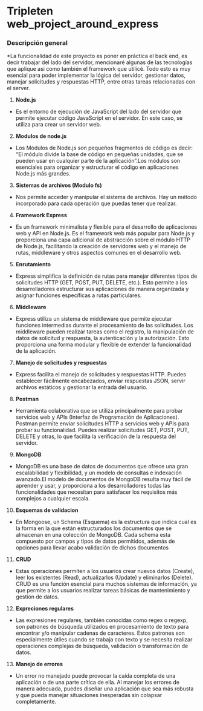 # Tripleten web_project_around_express

### Descripción general
*La funcionalidad de este proyecto es poner en práctica el back end, es decir trabajar del lado del servidor, mencionaré algunas de las tecnologías que aplique asi como también el framework que utilicé. Todo esto es muy esencial para poder implementar la lógica del servidor, gestionar datos, manejar solicitudes y respuestas HTTP, entre otras tareas relacionadas con el server.

1. **Node.js**
- Es el entorno de ejecución de JavaScript del lado del servidor que permite ejecutar código JavaScript en el servidor. En este caso, se utiliza para crear un servidor web.

2. **Modulos de node.js**
- Los Módulos de Node.js son pequeños fragmentos de código es decir: “El módulo divide la base de código en pequeñas unidades, que se pueden usar en cualquier parte de la aplicación”.Los módulos son esenciales para organizar y estructurar el código en aplicaciones Node.js más grandes. 

3. **Sistemas de archivos (Modulo fs)**
- Nos permite acceder y manipular el sistema de archivos. Hay un método incorporado para cada operación que puedas tener que realizar.

4. **Framework Express**
- Es un framework minimalista y flexible para el desarrollo de aplicaciones web y API en Node.js. Es el framework web más popular para Node.js y proporciona una capa adicional de abstracción sobre el módulo HTTP de Node.js, facilitando la creación de servidores web y el manejo de rutas, middleware y otros aspectos comunes en el desarrollo web.

5. **Enrutamiento**
- Express simplifica la definición de rutas para manejar diferentes tipos de solicitudes HTTP (GET, POST, PUT, DELETE, etc.). Esto permite a los desarrolladores estructurar sus aplicaciones de manera organizada y asignar funciones específicas a rutas particulares.

6. **Middleware**
- Express utiliza un sistema de middleware que permite ejecutar funciones intermedias durante el procesamiento de las solicitudes. Los middleware pueden realizar tareas como el registro, la manipulación de datos de solicitud y respuesta, la autenticación y la autorización. Esto proporciona una forma modular y flexible de extender la funcionalidad de la aplicación.

7. **Manejo de solicitudes y respuestas**
- Express facilita el manejo de solicitudes y respuestas HTTP. Puedes establecer fácilmente encabezados, enviar respuestas JSON, servir archivos estáticos y gestionar la entrada del usuario.

8. **Postman**
- Herramienta colaborativa que se utiliza principalmente para probar servicios web y APIs (Interfaz de Programación de Aplicaciones). Postman permite enviar solicitudes HTTP a servicios web y APIs para probar su funcionalidad. Puedes realizar solicitudes GET, POST, PUT, DELETE y otras, lo que facilita la verificación de la respuesta del servidor.

9. **MongoDB**
- MongoDB es una base de datos de documentos que ofrece una gran escalabilidad y flexibilidad, y un modelo de consultas e indexación avanzado.El modelo de documentos de MongoDB resulta muy fácil de aprender y usar, y proporciona a los desarrolladores todas las funcionalidades que necesitan para satisfacer los requisitos más complejos a cualquier escala.

10. **Esquemas de validacion**
- En Mongoose, un Schema (Esquema) es la estructura que indica cual es la forma en la que están estructurados los documentos que se almacenan en una colección de MongoDB. Cada schema esta compuesto por campos y tipos de datos permitidos, además de opciones para llevar acabo validación de dichos documentos

11. **CRUD**
- Estas operaciones permiten a los usuarios crear nuevos datos (Create), leer los existentes (Read), actualizarlos (Update) y eliminarlos (Delete). CRUD es una función esencial para muchos sistemas de información, ya que permite a los usuarios realizar tareas básicas de mantenimiento y gestión de datos.

12. **Expreciones regulares**
- Las expresiones regulares, también conocidas como regex o regexp, son patrones de búsqueda utilizados en procesamiento de texto para encontrar y/o manipular cadenas de caracteres. Estos patrones son especialmente útiles cuando se trabaja con texto y se necesita realizar operaciones complejas de búsqueda, validación o transformación de datos.

13. **Manejo de errores**
- Un error no manejado puede provocar la caída completa de una aplicación o de una parte crítica de ella. Al manejar los errores de manera adecuada, puedes diseñar una aplicación que sea más robusta y que pueda manejar situaciones inesperadas sin colapsar completamente.
